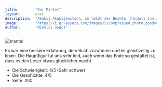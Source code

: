 ```yaml
---
title:        "Der Mantel"
layout:       post
description:  "Akakij Akakijewitsch, so heißt der Beamte, handelt ihn auf 80 Rubel herunter, und spart sich das Geld vom Munde ab. Aber er wächst an seinem Ziel, denkt Tag und Nacht an den neuen Mantel."
image:        "https://i.gr-assets.com/images/S/compressed.photo.goodreads.com/books/1393964785l/13552873.jpg"
author:       "Nikolai Gogol"
---
```

![mantel](https://i.gr-assets.com/images/S/compressed.photo.goodreads.com/books/1393964785l/13552873.jpg "Mantel")

Es war eine bessere Erfahrung, dem Buch zuzuhören und es gleichzeitig zu lesen. 
Die Hauptfigur tut uns sehr leid, auch wenn das Ende so gestaltet ist, dass es den Leser etwas glücklicher macht.

* Die Schwierigkeit: 4/5 (Sehr schwer)
* Die Geschichte: 4/5
* Seite: 200
 

